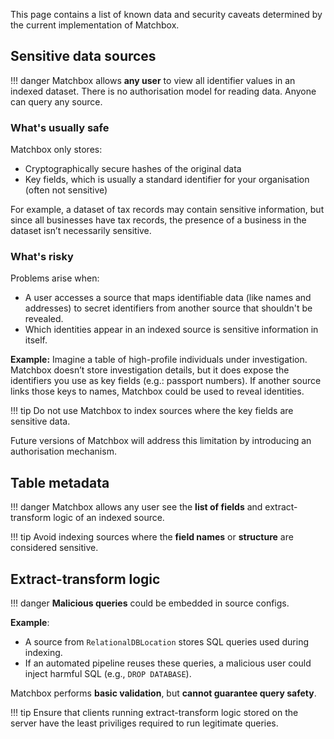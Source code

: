 This page contains a list of known data and security caveats determined by the current implementation of Matchbox.

## Sensitive data sources

!!! danger
    Matchbox allows **any user** to view all identifier values in an indexed dataset. There is no authorisation model for reading data. Anyone can query any source.

### What's usually safe

Matchbox only stores:

* Cryptographically secure hashes of the original data
* Key fields, which is usually a standard identifier for your organisation (often not sensitive)

For example, a dataset of tax records may contain sensitive information, but since all businesses have tax records, the presence of a business in the dataset isn’t necessarily sensitive.

### What's risky

Problems arise when:

* A user accesses a source that maps identifiable data (like names and addresses) to secret identifiers from another source that shouldn't be revealed.
* Which identities appear in an indexed source is sensitive information in itself.

**Example:** Imagine a table of high-profile individuals under investigation. Matchbox doesn’t store investigation details, but it does expose the identifiers you use as key fields (e.g.: passport numbers). If another source links those keys to names, Matchbox could be used to reveal identities.

!!! tip
    Do not use Matchbox to index sources where the key fields are sensitive data.

Future versions of Matchbox will address this limitation by introducing an authorisation mechanism.

## Table metadata

!!! danger
    Matchbox allows any user see the **list of fields** and extract-transform logic of an indexed source.

!!! tip
    Avoid indexing sources where the **field names** or **structure** are considered sensitive.

## Extract-transform logic

!!! danger
    **Malicious queries** could be embedded in source configs.

**Example**:

* A source from `RelationalDBLocation` stores SQL queries used during indexing.
* If an automated pipeline reuses these queries, a malicious user could inject harmful SQL (e.g., `DROP DATABASE`).

Matchbox performs **basic validation**, but **cannot guarantee query safety**.

!!! tip
    Ensure that clients running extract-transform logic stored on the server have the least priviliges required to run legitimate queries.

